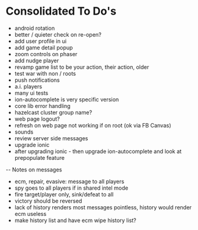 Consolidated To Do's
====================

-  android rotation
- better / quieter check on re-open?
- add user profile in ui
- add game detail popup
- zoom controls on phaser
- add nudge player
- revamp game list to be your action, their action, older
- test war with non / roots
- push notifications
- a.i. players
- many ui tests
- ion-autocomplete is very specific version
- core lib error handling
- hazelcast cluster group name?
- web page logout?
- refresh on web page not working if on root (ok via FB Canvas)
- sounds
- review server side messages
- upgrade ionic
- after upgrading ionic - then upgrade ion-autocomplete and look at prepopulate feature

--  Notes on messages 
 - ecm, repair, evasive: message to all players
 - spy goes to all players if in shared intel mode
 - fire target/player only, sink/defeat to all
 - victory should be reversed
 - lack of history renders most messages pointless, history would render ecm useless
 - make history list and have ecm wipe history list?